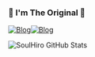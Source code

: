 ### 💎 I'm The Original 💎

[![Blog](https://img.shields.io/badge/Instagram-E4405F?style=for-the-badge&logo=instagram&logoColor=white)](https://www.instagram.com/victormts.oficial)[![Blog](https://img.shields.io/badge/Discord-7289DA?style=for-the-badge&logo=discord&logoColor=white)](Instagramhttps://discord.gg/TTAaaU7hwr)

![SoulHiro GitHub Stats](https://github-readme-stats.vercel.app/api?username=SoulHiro&show_icons=true&theme=radical)
